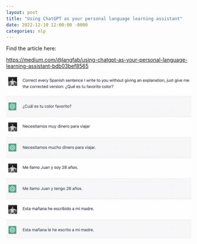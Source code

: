 ```yaml
---
layout: post
title: "Using ChatGPT as your personal language learning assistant"
date: 2022-12-10 12:00:00 -0000
categories: nlp
---
```


Find the article here:

<a href="https://medium.com/@langfab/using-chatgpt-as-your-personal-language-learning-assistant-bdb03bef8565" target="_blank">https://medium.com/@langfab/using-chatgpt-as-your-personal-language-learning-assistant-bdb03bef8565</a>


<a href="[https://www.youtube.com/watch?v=Gme2lw7xRfc](https://medium.com/@langfab/using-chatgpt-as-your-personal-language-learning-assistant-bdb03bef8565)" target="_blank"><img src="/images/chatgpt-lang-es1.png"></a>
